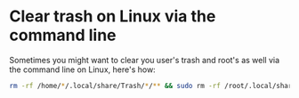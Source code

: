 # Clear trash on Linux via the command line

Sometimes you might want to clear you user's trash and root's as well via the command line on Linux, here's how:

```bash
rm -rf /home/*/.local/share/Trash/*/** && sudo rm -rf /root/.local/share/Trash/*/**
```
